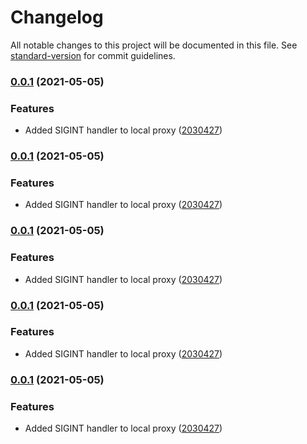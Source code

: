 # Changelog

All notable changes to this project will be documented in this file. See [standard-version](https://github.com/conventional-changelog/standard-version) for commit guidelines.

### [0.0.1](https://github.com/leo-ls/cf-destination-proxy/compare/v0.0.0...v0.0.1) (2021-05-05)


### Features

* Added SIGINT handler to local proxy ([2030427](https://github.com/leo-ls/cf-destination-proxy/commit/2030427d54f4c44c596fbfab17820970c25dadcb))

### [0.0.1](https://github.com/leo-ls/cf-destination-proxy/compare/v0.0.0...v0.0.1) (2021-05-05)


### Features

* Added SIGINT handler to local proxy ([2030427](https://github.com/leo-ls/cf-destination-proxy/commit/2030427d54f4c44c596fbfab17820970c25dadcb))

### [0.0.1](https://github.com/leo-ls/cf-destination-proxy/compare/v0.0.0...v0.0.1) (2021-05-05)


### Features

* Added SIGINT handler to local proxy ([2030427](https://github.com/leo-ls/cf-destination-proxy/commit/2030427d54f4c44c596fbfab17820970c25dadcb))

### [0.0.1](https://github.com/leo-ls/cf-destination-proxy/compare/v0.0.0...v0.0.1) (2021-05-05)


### Features

* Added SIGINT handler to local proxy ([2030427](https://github.com/leo-ls/cf-destination-proxy/commit/2030427d54f4c44c596fbfab17820970c25dadcb))

### [0.0.1](https://github.com/leo-ls/cf-destination-proxy/compare/v0.0.0...v0.0.1) (2021-05-05)


### Features

* Added SIGINT handler to local proxy ([2030427](https://github.com/leo-ls/cf-destination-proxy/commit/2030427d54f4c44c596fbfab17820970c25dadcb))
